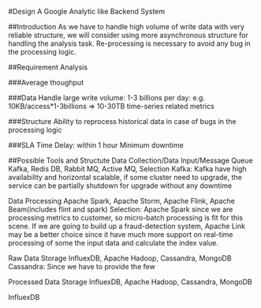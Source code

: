 #Design A Google Analytic like Backend System

##Introduction
As we have to handle high volume of write data with very reliable structure, we will consider using more asynchronous structure for handling the analysis task.
Re-processing is necessary to avoid any bug in the processing logic.

##Requirement Analysis

###Average thoughput

###Data
Handle large write volume: 1-3 billions per day:
e.g. 10KB/access*1-3billions => 10-30TB
time-series related metrics

###Structure
Ability to reprocess historical data in case of bugs in the processing logic

###SLA
Time Delay: within 1 hour
Minimum downtime

##Possible Tools and Structute
Data Collection/Data Input/Message Queue
Kafka, Redis DB, Rabbit MQ, Active MQ, 
Selection Kafka:
Kafka have high availability and horizontal scalable, if some cluster need to upgrade, the service can be partially shutdown for upgrade without any downtime

Data Processing
Apache Spark, Apache Storm, Apache Flink, Apache Beam(includes flint and spark)
Selection: Apache Spark since we are processing metrics to customer, so micro-batch processing is fit for this scene.
If we are going to build up a fraud-detection system, Apache Link may be a better choice since it have much more support on real-time processing of some the input data and calculate the index value.

Raw Data Storage
InfluexDB, Apache Hadoop, Cassandra, MongoDB
Cassandra: Since we have to provide the few

Processed Data Storage
InfluexDB, Apache Hadoop, Cassandra, MongoDB

InfluexDB


